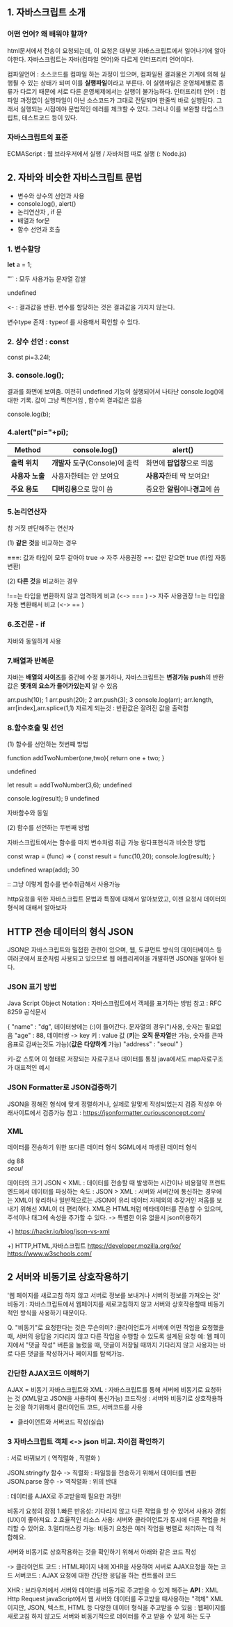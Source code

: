 
## 1. 자바스크립트 소개 
###  어떤 언어? 왜 배워야 할까?
html문서에서 전송이 요청되는데, 이 요청은 대부분 자바스크립트에서 일어나기에 알아야한다.
자바스크립트는 자바(컴파일 언어)와 다르게 인터프리터 언어이다.

컴파일언어 : 소스코드를 컴파일 하는 과정이 있으며, 컴파일된 결과물은 기계에 의해 실행될 수 있는 상태가 되며 이를 **실행파일**이라고 부른다.
이 실행파일은 운영체제별로 종류가 다르기 때문에 서로 다른 운영체제에서는 실행이 불가능하다.
인터프리터 언어 : 컴파일 과정없이 실행파일이 아닌 소스코드가 그대로 전달되며 한줄씩 바로 실행된다. 그래서 실행되는 시점에야 문법적인 에러를 체크할 수 있다.
그러나 이를 보완할 타입스크립트, 테스트코드 등이 있다. 

### 자바스크립트의 표준
ECMAScript : 웹 브라우저에서 실행 / 자바처럼 따로 실행 (: Node.js)

## 2. 자바와 비슷한 자바스크립트 문법
- 변수와 상수의 선언과 사용
- console.log(), alert()
- 논리연산자 , if 문
- 배열과 for문
- 함수 선언과 호출 

 
 ### 1. 변수할당

 **let** a = 1;

 "'` : 모두 사용가능  문자열 감쌀

 undefined
 >
 <- : 결과값을 반환. 변수를  할당하는 것은 결과값을 가지지 않는다.

 변수type 존재 : typeof 를 사용해서 확인할 수 있다.

### 2. 상수 선언 : const 
 const pi=3.24l;


### 3. console.log();
 결과를 화면에 보여줌.
 여전히 undefined
 기능이 실행되어서 나타난 console.log()에 대한 기록. 값이 그냥 찍힌거임 , 함수의 결과값은 없음 

 console.log(b);

 ### 4.alert("pi="+pi);

| **Method**        | **console.log()**                   | **alert()**                          |
|--------------------|-------------------------------------|---------------------------------------|
| **출력 위치**      | **개발자 도구**(Console)에 출력         | 화면에 **팝업창**으로 띄움               |
| **사용자 노출**    | 사용자한테는 안 보여요              | **사용자**한테 딱 보여요!              |
| **주요 용도**      | **디버깅용**으로 많이 씀                | 중요한 **알림**이나**경고**에 씀            |



### 5.논리연산자 
참 거짓 판단해주는 연산자

(1) **같은 것**을 비교하는 경우

**===**: 값과 타입이 모두 같아야 true -> 자주 사용권장 
==: 값만 같으면 true (타입 자동 변환)

(2) **다른 것**을 비교하는 경우 

!==는 타입을 변환하지 않고 엄격하게 비교 (<-> === ) -> 자주 사용권장 
!=는 타입을 자동 변환해서 비교 (<-> == )

### 6.조건문 - if 
자바와 동일하게 사용 

### 7.배열과 반복문 

자바는 **배열의 사이즈**를 중간에 수정 불가하나, 자바스크립트는 **변경가능** 
**push**의 반환값은 **몇개의 요소가 들어가있는지** 알 수 있음 

arr.push(10);
1
arr.push(20);
2
arr.push(3);
3
console.log(arr);
arr.length, arr[index],arr.splice(1,1) 자르게 되는것 : 반환값은 잘려진 값을 출력함


 ### 8.함수호출 및 선언

(1) 함수를 선언하는 첫번째 방법 
 
 function addTwoNumber(one,two){
    return one + two;
}

undefined

let result = addTwoNumber(3,6);
undefined

console.log(result);
9
undefined

자바함수와 동일 

(2) 함수를 선언하는 두번째 방법 

자바스크립트에서는 함수를 마치 변수처럼 취급 가능
람다표현식과 비슷한 방법 

const wrap = (func) => {
    const result = func(10,20);
    console.log(result);
}

undefined
wrap(add);
30

:: 그냥 이렇게 함수를 변수취급해서 사용가능 

http요청을 위한 자바스크립트 문법과 특징에 대해서 알아보았고, 이젠 요청시 데이터의 형식에 대해서 알아보자

## HTTP 전송 데이터의 형식 JSON
JSON은 자바스크립트와 밀접한 관련이 있으며,
웹, 도큐먼트 방식의 데이터베이스 등 여러곳에서 표준처럼 사용되고 있으므로 웹 애플리케이을 개발하면 JSON을 알아야 된다.

### JSON 표기 방법
Java Script Object Notation : 자바스크립트에서 객체를 표기하는 방법 
참고 : RFC 8259 공식문서 

{
"name" : "dg",  데이터쌍에는 (:)이 들어간다. 문자열의 경우(")사용, 숫자는 필요없음 
"age" : 88,     데이터쌍 -> key 키 :  value 값 (**키**는 **오직 문자열**만 가능, 숫자를 큰따옴표로 감싸는것도 가능)(**값은** **다양하게** 가능)
"address" : "seoul"
}

키-값 스토어 
이 형태로 저장되는 자료구조나 데이터를 통칭
java에서도 map자료구조가 대표적인 예시

### JSON Formatter로 JSON검증하기
JSON을 정해진 형식에 맞게 정렬하거나, 실제로 알맞게 작성되었는지 검증
작성후 아래사이트에서 검증가능 
참고 : https://jsonformatter.curiousconcept.com/ 

### XML
데이터를 전송하기 위한 또다른 데이터 형식
SGML에서 파생된 데이터 형식 

<?xml version = "1.0" encoding="UTF-8" ?>
<root>
<name>dg</name>
<age> 88</age>
<address>seoul</address>
</root>

데이터의 크기 JSON < XML  : 데이터를 전송할 때 발생하는 시간이나 비용절약 
프런트엔드에서 데이터를 파싱하는 속도 : JSON > XML : 서버와 서버간에 통신하는 경우에는 XML이 유리하나 일반적으로는 JSON이 유리 
데이터 자체외의 추갖거인 저옵를 보내기 위해선 XML이 더 편리하다. XML은 HTML처럼 메타데이터를 전송할 수 있으며, 주석이나 태그에 속성을 추가할 수 있다.
-> 특별한 이유 없을시 json이용하기 

+) https://hackr.io/blog/json-vs-xml

+) HTTP,HTML,자바스크립트 
https://developer.mozilla.org/ko/
https://www.w3schools.com/

## 2 서버와 비동기로 상호작용하기
'웹 페이지를 새로고침 하지 않고 서버로 정보를 보내거나 서버의 정보를 가져오는 것'
비동기 : 자바스크립트에서 웹페이지를 새로고침하지 않고 서버와 상호작용할때 비동기적인 방식을 사용하기 때문이다.

Q. "비동기"로 요청한다는 것은 무슨의미?
   :클라이언트가 서버에 어떤 작업을 요청했을 때, 서버의 응답을 기다리지 않고 다른 작업을 수행할 수 있도록 설계된 요청
예: 웹 페이지에서 "댓글 작성" 버튼을 눌렀을 때,  댓글이 저장될 때까지 기다리지 않고 
    사용자는 바로 다른 댓글을 작성하거나 페이지를 탐색가능.
    
### 간단한 AJAX코드 이해하기
 AJAX = 비동기 자바스크립트와 XML : 자바스크립트를 통해 서버에 비동기로 요청하는 것 (XML말고 JSON을 사용하여 통신가능)
 코드작성 : 서버와 비동기로 상호작용하는 것을 하기위해서 클라이언트 코드, 서버코드를 사용

 - 클라이언트와 서버코드 작성(실습)





### 3 자바스크립트 객체 <-> json 비교. 차이점 확인하기
 : 서로 바꿔보기 ( 역직렬화 , 직렬화 )

 JSON.stringify 함수 ->  직렬화 : 파일등을 전송하기 위해서 데이터를 변환
 JSON.parse 함수 ->  역직렬화 : 위의 반대

  : 데이터를 AJAX로 주고받을때 필요한 과정!! 

비동기 요청의 장점 
1.빠른 반응성: 기다리지 않고 다른 작업을 할 수 있어서 사용자 경험(UX)이 좋아져요.
2.효율적인 리소스 사용: 서버와 클라이언트가 동시에 다른 작업을 처리할 수 있어요.
3.멀티태스킹 가능: 비동기 요청은 여러 작업을 병렬로 처리하는 데 적합해요.
 
 서버와 비동기로 상호작용하는 것을 확인하기 위해서 아래와 같은 코드 작성
 
 -> 클라이언트 코드 : HTML페이지 내에 XHR을 사용하여 서버로 AJAX요청을 하는 코드 
    서버코드 : AJAX 요청에 대한 간단한 응답을 하는 컨트롤러 코드 

XHR :  브라우저에서 서버와 데이터를 비동기로 주고받을 수 있게 해주는 **API**
 : XML Http Request javaScript에서 웹 서버와 데이터를 주고받을 때사용하는 "객체" 
   XML 이지만, JSON, 텍스트, HTML 등 다양한 데이터 형식을 주고받을 수 있음
: 웹페이지를 새로고침 하지 않고도 서버와 비동기적으로 데이터를 주고 받을 수 있게 하는 도구 

 

